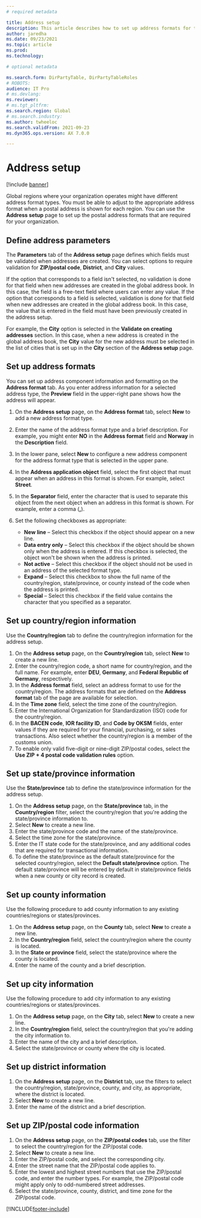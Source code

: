 ```yaml
---
# required metadata

title: Address setup
description: This article describes how to set up address formats for the global address book.
author: jaredha
ms.date: 09/23/2021
ms.topic: article
ms.prod: 
ms.technology: 

# optional metadata

ms.search.form: DirPartyTable, DirPartyTableRoles
# ROBOTS: 
audience: IT Pro
# ms.devlang: 
ms.reviewer: 
# ms.tgt_pltfrm: 
ms.search.region: Global
# ms.search.industry: 
ms.author: twheeloc
ms.search.validFrom: 2021-09-23
ms.dyn365.ops.version: AX 7.0.0

---
```


# Address setup

[!include [banner](../includes/banner.md)]

Global regions where your organization operates might have different address format types. You must be able to adjust to the appropriate address format when a postal address is shown for each region. You can use the **Address setup** page to set up the postal address formats that are required for your organization.

## Define address parameters

The **Parameters** tab of the **Address setup** page defines which fields must be validated when addresses are created. You can select options to require validation for **ZIP/postal code**, **District**, and **City** values.

If the option that corresponds to a field isn't selected, no validation is done for that field when new addresses are created in the global address book. In this case, the field is a free-text field where users can enter any value. If the option that corresponds to a field is selected, validation is done for that field when new addresses are created in the global address book. In this case, the value that is entered in the field must have been previously created in the address setup.

For example, the **City** option is selected in the **Validate on creating addresses** section. In this case, when a new address is created in the global address book, the **City** value for the new address must be selected in the list of cities that is set up in the **City** section of the **Address setup** page.

## Set up address formats

You can set up address component information and formatting on the **Address format** tab. As you enter address information for a selected address type, the **Preview** field in the upper-right pane shows how the address will appear.

1. On the **Address setup** page, on the **Address format** tab, select **New** to add a new address format type.
2. Enter the name of the address format type and a brief description. For example, you might enter **NO** in the **Address format** field and **Norway** in the **Description** field.
3. In the lower pane, select **New** to configure a new address component for the address format type that is selected in the upper pane.
4. In the **Address application object** field, select the first object that must appear when an address in this format is shown. For example, select **Street**.
5. In the **Separator** field, enter the character that is used to separate this object from the next object when an address in this format is shown. For example, enter a comma (**,**).
6. Set the following checkboxes as appropriate:

    - **New line** – Select this checkbox if the object should appear on a new line.
    - **Data entry only** – Select this checkbox if the object should be shown only when the address is entered. If this checkbox is selected, the object won't be shown when the address is printed.
    - **Not active** – Select this checkbox if the object should not be used in an address of the selected format type.
    - **Expand** – Select this checkbox to show the full name of the country/region, state/province, or county instead of the code when the address is printed.
    - **Special** – Select this checkbox if the field value contains the character that you specified as a separator.

## Set up country/region information

Use the **Country/region** tab to define the country/region information for the address setup.

1. On the **Address setup** page, on the **Country/region** tab, select **New** to create a new line.
2. Enter the country/region code, a short name for country/region, and the full name. For example, enter **DEU**, **Germany**, and **Federal Republic of Germany**, respectively.
3. In the **Address format** field, select an address format to use for the country/region. The address formats that are defined on the **Address format** tab of the page are available for selection. 
4. In the **Time zone** field, select the time zone of the country/region.
5. Enter the International Organization for Standardization (ISO) code for the country/region.
6. In the **BACEN code**, **IOR facility ID**, and **Code by OKSM** fields, enter values if they are required for your financial, purchasing, or sales transactions. Also select whether the country/region is a member of the customs union.
7. To enable only valid five-digit or nine-digit ZIP/postal codes, select the **Use ZIP + 4 postal code validation rules** option.

## Set up state/province information

Use the **State/province** tab to define the state/province information for the address setup.

1. On the **Address setup** page, on the **State/province** tab, in the **Country/region** filter, select the country/region that you're adding the state/province information to.
2. Select **New** to create a new line.
3. Enter the state/province code and the name of the state/province.
4. Select the time zone for the state/province.
5. Enter the IT state code for the state/province, and any additional codes that are required for transactional information.
6. To define the state/province as the default state/province for the selected country/region, select the **Default state/province** option. The default state/province will be entered by default in state/province fields when a new county or city record is created.

## Set up county information

Use the following procedure to add county information to any existing countries/regions or states/provinces.

1. On the **Address setup** page, on the **County** tab, select **New** to create a new line.
2. In the **Country/region** field, select the country/region where the county is located.
3. In the **State or province** field, select the state/province where the county is located.
4. Enter the name of the county and a brief description.

## Set up city information

Use the following procedure to add city information to any existing countries/regions or states/provinces.

1. On the **Address setup** page, on the **City** tab, select **New** to create a new line.
2. In the **Country/region** field, select the country/region that you're adding the city information to.
3. Enter the name of the city and a brief description.
4. Select the state/province or county where the city is located.

## Set up district information

1. On the **Address setup** page, on the **District** tab, use the filters to select the country/region, state/province, county, and city, as appropriate, where the district is located.
2. Select **New** to create a new line.
3. Enter the name of the district and a brief description.

## Set up ZIP/postal code information

1. On the **Address setup** page, on the **ZIP/postal codes** tab, use the filter to select the country/region for the ZIP/postal code.
2. Select **New** to create a new line.
3. Enter the ZIP/postal code, and select the corresponding city.
4. Enter the street name that the ZIP/postal code applies to.
5. Enter the lowest and highest street numbers that use the ZIP/postal code, and enter the number types. For example, the ZIP/postal code might apply only to odd-numbered street addresses.
6. Select the state/province, county, district, and time zone for the ZIP/postal code.

[!INCLUDE[footer-include](../../../includes/footer-banner.md)]
